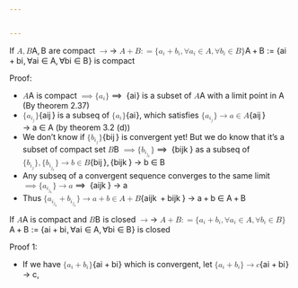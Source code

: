 ```yaml
---


---
```


<p>If <span class="katex--inline"><span class="katex"><span class="katex-mathml"><math><semantics><mrow><mi>A</mi><mo separator="true">,</mo><mi>B</mi></mrow><annotation encoding="application/x-tex">A,B</annotation></semantics></math></span><span class="katex-html" aria-hidden="true"><span class="base"><span class="strut" style="height: 0.87777em; vertical-align: -0.19444em;"></span><span class="mord mathdefault">A</span><span class="mpunct">,</span><span class="mspace" style="margin-right: 0.166667em;"></span><span class="mord mathdefault" style="margin-right: 0.05017em;">B</span></span></span></span></span> are compact <span class="katex--inline"><span class="katex"><span class="katex-mathml"><math><semantics><mrow><mo>→</mo></mrow><annotation encoding="application/x-tex">\rightarrow</annotation></semantics></math></span><span class="katex-html" aria-hidden="true"><span class="base"><span class="strut" style="height: 0.36687em; vertical-align: 0em;"></span><span class="mrel">→</span></span></span></span></span> <span class="katex--inline"><span class="katex"><span class="katex-mathml"><math><semantics><mrow><mi>A</mi><mo>+</mo><mi>B</mi><mo>:</mo><mo>=</mo><mo stretchy="false">{</mo><msub><mi>a</mi><mi>i</mi></msub><mo>+</mo><msub><mi>b</mi><mi>i</mi></msub><mo separator="true">,</mo><mi mathvariant="normal">∀</mi><msub><mi>a</mi><mi>i</mi></msub><mo>∈</mo><mi>A</mi><mo separator="true">,</mo><mi mathvariant="normal">∀</mi><msub><mi>b</mi><mi>i</mi></msub><mo>∈</mo><mi>B</mi><mo stretchy="false">}</mo></mrow><annotation encoding="application/x-tex">A+B :=\{a_i + b_i , \forall a_i \in A, \forall b_i \in B\}</annotation></semantics></math></span><span class="katex-html" aria-hidden="true"><span class="base"><span class="strut" style="height: 0.76666em; vertical-align: -0.08333em;"></span><span class="mord mathdefault">A</span><span class="mspace" style="margin-right: 0.222222em;"></span><span class="mbin">+</span><span class="mspace" style="margin-right: 0.222222em;"></span></span><span class="base"><span class="strut" style="height: 0.68333em; vertical-align: 0em;"></span><span class="mord mathdefault" style="margin-right: 0.05017em;">B</span><span class="mspace" style="margin-right: 0.277778em;"></span><span class="mrel">:</span></span><span class="base"><span class="strut" style="height: 0.36687em; vertical-align: 0em;"></span><span class="mrel">=</span><span class="mspace" style="margin-right: 0.277778em;"></span></span><span class="base"><span class="strut" style="height: 1em; vertical-align: -0.25em;"></span><span class="mopen">{</span><span class="mord"><span class="mord mathdefault">a</span><span class="msupsub"><span class="vlist-t vlist-t2"><span class="vlist-r"><span class="vlist" style="height: 0.311664em;"><span class="" style="top: -2.55em; margin-left: 0em; margin-right: 0.05em;"><span class="pstrut" style="height: 2.7em;"></span><span class="sizing reset-size6 size3 mtight"><span class="mord mathdefault mtight">i</span></span></span></span><span class="vlist-s">​</span></span><span class="vlist-r"><span class="vlist" style="height: 0.15em;"><span class=""></span></span></span></span></span></span><span class="mspace" style="margin-right: 0.222222em;"></span><span class="mbin">+</span><span class="mspace" style="margin-right: 0.222222em;"></span></span><span class="base"><span class="strut" style="height: 0.88888em; vertical-align: -0.19444em;"></span><span class="mord"><span class="mord mathdefault">b</span><span class="msupsub"><span class="vlist-t vlist-t2"><span class="vlist-r"><span class="vlist" style="height: 0.311664em;"><span class="" style="top: -2.55em; margin-left: 0em; margin-right: 0.05em;"><span class="pstrut" style="height: 2.7em;"></span><span class="sizing reset-size6 size3 mtight"><span class="mord mathdefault mtight">i</span></span></span></span><span class="vlist-s">​</span></span><span class="vlist-r"><span class="vlist" style="height: 0.15em;"><span class=""></span></span></span></span></span></span><span class="mpunct">,</span><span class="mspace" style="margin-right: 0.166667em;"></span><span class="mord">∀</span><span class="mord"><span class="mord mathdefault">a</span><span class="msupsub"><span class="vlist-t vlist-t2"><span class="vlist-r"><span class="vlist" style="height: 0.311664em;"><span class="" style="top: -2.55em; margin-left: 0em; margin-right: 0.05em;"><span class="pstrut" style="height: 2.7em;"></span><span class="sizing reset-size6 size3 mtight"><span class="mord mathdefault mtight">i</span></span></span></span><span class="vlist-s">​</span></span><span class="vlist-r"><span class="vlist" style="height: 0.15em;"><span class=""></span></span></span></span></span></span><span class="mspace" style="margin-right: 0.277778em;"></span><span class="mrel">∈</span><span class="mspace" style="margin-right: 0.277778em;"></span></span><span class="base"><span class="strut" style="height: 0.88888em; vertical-align: -0.19444em;"></span><span class="mord mathdefault">A</span><span class="mpunct">,</span><span class="mspace" style="margin-right: 0.166667em;"></span><span class="mord">∀</span><span class="mord"><span class="mord mathdefault">b</span><span class="msupsub"><span class="vlist-t vlist-t2"><span class="vlist-r"><span class="vlist" style="height: 0.311664em;"><span class="" style="top: -2.55em; margin-left: 0em; margin-right: 0.05em;"><span class="pstrut" style="height: 2.7em;"></span><span class="sizing reset-size6 size3 mtight"><span class="mord mathdefault mtight">i</span></span></span></span><span class="vlist-s">​</span></span><span class="vlist-r"><span class="vlist" style="height: 0.15em;"><span class=""></span></span></span></span></span></span><span class="mspace" style="margin-right: 0.277778em;"></span><span class="mrel">∈</span><span class="mspace" style="margin-right: 0.277778em;"></span></span><span class="base"><span class="strut" style="height: 1em; vertical-align: -0.25em;"></span><span class="mord mathdefault" style="margin-right: 0.05017em;">B</span><span class="mclose">}</span></span></span></span></span> is compact</p>
<p>Proof:</p>
<ul>
<li><span class="katex--inline"><span class="katex"><span class="katex-mathml"><math><semantics><mrow><mi>A</mi></mrow><annotation encoding="application/x-tex">A</annotation></semantics></math></span><span class="katex-html" aria-hidden="true"><span class="base"><span class="strut" style="height: 0.68333em; vertical-align: 0em;"></span><span class="mord mathdefault">A</span></span></span></span></span> is compact  <span class="katex--inline"><span class="katex"><span class="katex-mathml"><math><semantics><mrow>  <mo>⟹</mo>  <mo stretchy="false">{</mo><msub><mi>a</mi><mi>i</mi></msub><mo stretchy="false">}</mo></mrow><annotation encoding="application/x-tex">\implies \{a_i\}</annotation></semantics></math></span><span class="katex-html" aria-hidden="true"><span class="base"><span class="strut" style="height: 0.549em; vertical-align: -0.024em;"></span><span class="mspace" style="margin-right: 0.277778em;"></span><span class="mrel">⟹</span><span class="mspace" style="margin-right: 0.277778em;"></span><span class="mspace" style="margin-right: 0.277778em;"></span></span><span class="base"><span class="strut" style="height: 1em; vertical-align: -0.25em;"></span><span class="mopen">{</span><span class="mord"><span class="mord mathdefault">a</span><span class="msupsub"><span class="vlist-t vlist-t2"><span class="vlist-r"><span class="vlist" style="height: 0.311664em;"><span class="" style="top: -2.55em; margin-left: 0em; margin-right: 0.05em;"><span class="pstrut" style="height: 2.7em;"></span><span class="sizing reset-size6 size3 mtight"><span class="mord mathdefault mtight">i</span></span></span></span><span class="vlist-s">​</span></span><span class="vlist-r"><span class="vlist" style="height: 0.15em;"><span class=""></span></span></span></span></span></span><span class="mclose">}</span></span></span></span></span> is a subset of <span class="katex--inline"><span class="katex"><span class="katex-mathml"><math><semantics><mrow><mi>A</mi></mrow><annotation encoding="application/x-tex">A</annotation></semantics></math></span><span class="katex-html" aria-hidden="true"><span class="base"><span class="strut" style="height: 0.68333em; vertical-align: 0em;"></span><span class="mord mathdefault">A</span></span></span></span></span> with a limit point in A (By theorem 2.37)</li>
<li><span class="katex--inline"><span class="katex"><span class="katex-mathml"><math><semantics><mrow><mo stretchy="false">{</mo><msub><mi>a</mi><msub><mi>i</mi><mi>j</mi></msub></msub><mo stretchy="false">}</mo></mrow><annotation encoding="application/x-tex">\{a_{i_j}\}</annotation></semantics></math></span><span class="katex-html" aria-hidden="true"><span class="base"><span class="strut" style="height: 1.09732em; vertical-align: -0.34732em;"></span><span class="mopen">{</span><span class="mord"><span class="mord mathdefault">a</span><span class="msupsub"><span class="vlist-t vlist-t2"><span class="vlist-r"><span class="vlist" style="height: 0.311664em;"><span class="" style="top: -2.55em; margin-left: 0em; margin-right: 0.05em;"><span class="pstrut" style="height: 2.7em;"></span><span class="sizing reset-size6 size3 mtight"><span class="mord mtight"><span class="mord mtight"><span class="mord mathdefault mtight">i</span><span class="msupsub"><span class="vlist-t vlist-t2"><span class="vlist-r"><span class="vlist" style="height: 0.328086em;"><span class="" style="top: -2.357em; margin-left: 0em; margin-right: 0.0714286em;"><span class="pstrut" style="height: 2.5em;"></span><span class="sizing reset-size3 size1 mtight"><span class="mord mathdefault mtight" style="margin-right: 0.05724em;">j</span></span></span></span><span class="vlist-s">​</span></span><span class="vlist-r"><span class="vlist" style="height: 0.281886em;"><span class=""></span></span></span></span></span></span></span></span></span></span><span class="vlist-s">​</span></span><span class="vlist-r"><span class="vlist" style="height: 0.34732em;"><span class=""></span></span></span></span></span></span><span class="mclose">}</span></span></span></span></span> is a subseq of  <span class="katex--inline"><span class="katex"><span class="katex-mathml"><math><semantics><mrow><mo stretchy="false">{</mo><msub><mi>a</mi><mi>i</mi></msub><mo stretchy="false">}</mo></mrow><annotation encoding="application/x-tex">\{a_i\}</annotation></semantics></math></span><span class="katex-html" aria-hidden="true"><span class="base"><span class="strut" style="height: 1em; vertical-align: -0.25em;"></span><span class="mopen">{</span><span class="mord"><span class="mord mathdefault">a</span><span class="msupsub"><span class="vlist-t vlist-t2"><span class="vlist-r"><span class="vlist" style="height: 0.311664em;"><span class="" style="top: -2.55em; margin-left: 0em; margin-right: 0.05em;"><span class="pstrut" style="height: 2.7em;"></span><span class="sizing reset-size6 size3 mtight"><span class="mord mathdefault mtight">i</span></span></span></span><span class="vlist-s">​</span></span><span class="vlist-r"><span class="vlist" style="height: 0.15em;"><span class=""></span></span></span></span></span></span><span class="mclose">}</span></span></span></span></span>, which satisfies <span class="katex--inline"><span class="katex"><span class="katex-mathml"><math><semantics><mrow><mo stretchy="false">{</mo><msub><mi>a</mi><msub><mi>i</mi><mi>j</mi></msub></msub><mo stretchy="false">}</mo><mo>→</mo><mi>a</mi><mo>∈</mo><mi>A</mi></mrow><annotation encoding="application/x-tex">\{a_{i_j}\} \rightarrow a \in A</annotation></semantics></math></span><span class="katex-html" aria-hidden="true"><span class="base"><span class="strut" style="height: 1.09732em; vertical-align: -0.34732em;"></span><span class="mopen">{</span><span class="mord"><span class="mord mathdefault">a</span><span class="msupsub"><span class="vlist-t vlist-t2"><span class="vlist-r"><span class="vlist" style="height: 0.311664em;"><span class="" style="top: -2.55em; margin-left: 0em; margin-right: 0.05em;"><span class="pstrut" style="height: 2.7em;"></span><span class="sizing reset-size6 size3 mtight"><span class="mord mtight"><span class="mord mtight"><span class="mord mathdefault mtight">i</span><span class="msupsub"><span class="vlist-t vlist-t2"><span class="vlist-r"><span class="vlist" style="height: 0.328086em;"><span class="" style="top: -2.357em; margin-left: 0em; margin-right: 0.0714286em;"><span class="pstrut" style="height: 2.5em;"></span><span class="sizing reset-size3 size1 mtight"><span class="mord mathdefault mtight" style="margin-right: 0.05724em;">j</span></span></span></span><span class="vlist-s">​</span></span><span class="vlist-r"><span class="vlist" style="height: 0.281886em;"><span class=""></span></span></span></span></span></span></span></span></span></span><span class="vlist-s">​</span></span><span class="vlist-r"><span class="vlist" style="height: 0.34732em;"><span class=""></span></span></span></span></span></span><span class="mclose">}</span><span class="mspace" style="margin-right: 0.277778em;"></span><span class="mrel">→</span><span class="mspace" style="margin-right: 0.277778em;"></span></span><span class="base"><span class="strut" style="height: 0.5782em; vertical-align: -0.0391em;"></span><span class="mord mathdefault">a</span><span class="mspace" style="margin-right: 0.277778em;"></span><span class="mrel">∈</span><span class="mspace" style="margin-right: 0.277778em;"></span></span><span class="base"><span class="strut" style="height: 0.68333em; vertical-align: 0em;"></span><span class="mord mathdefault">A</span></span></span></span></span>  (by theorem 3.2 (d))</li>
<li>We don’t know if <span class="katex--inline"><span class="katex"><span class="katex-mathml"><math><semantics><mrow><mo stretchy="false">{</mo><msub><mi>b</mi><msub><mi>i</mi><mi>j</mi></msub></msub><mo stretchy="false">}</mo></mrow><annotation encoding="application/x-tex">\{b_{i_j}\}</annotation></semantics></math></span><span class="katex-html" aria-hidden="true"><span class="base"><span class="strut" style="height: 1.09732em; vertical-align: -0.34732em;"></span><span class="mopen">{</span><span class="mord"><span class="mord mathdefault">b</span><span class="msupsub"><span class="vlist-t vlist-t2"><span class="vlist-r"><span class="vlist" style="height: 0.311664em;"><span class="" style="top: -2.55em; margin-left: 0em; margin-right: 0.05em;"><span class="pstrut" style="height: 2.7em;"></span><span class="sizing reset-size6 size3 mtight"><span class="mord mtight"><span class="mord mtight"><span class="mord mathdefault mtight">i</span><span class="msupsub"><span class="vlist-t vlist-t2"><span class="vlist-r"><span class="vlist" style="height: 0.328086em;"><span class="" style="top: -2.357em; margin-left: 0em; margin-right: 0.0714286em;"><span class="pstrut" style="height: 2.5em;"></span><span class="sizing reset-size3 size1 mtight"><span class="mord mathdefault mtight" style="margin-right: 0.05724em;">j</span></span></span></span><span class="vlist-s">​</span></span><span class="vlist-r"><span class="vlist" style="height: 0.281886em;"><span class=""></span></span></span></span></span></span></span></span></span></span><span class="vlist-s">​</span></span><span class="vlist-r"><span class="vlist" style="height: 0.34732em;"><span class=""></span></span></span></span></span></span><span class="mclose">}</span></span></span></span></span> is convergent yet! But we do know that it’s a subset of compact set <span class="katex--inline"><span class="katex"><span class="katex-mathml"><math><semantics><mrow><mi>B</mi></mrow><annotation encoding="application/x-tex">B</annotation></semantics></math></span><span class="katex-html" aria-hidden="true"><span class="base"><span class="strut" style="height: 0.68333em; vertical-align: 0em;"></span><span class="mord mathdefault" style="margin-right: 0.05017em;">B</span></span></span></span></span> <span class="katex--inline"><span class="katex"><span class="katex-mathml"><math><semantics><mrow>  <mo>⟹</mo>  <mo stretchy="false">{</mo><msub><mi>b</mi><msub><mi>i</mi><msub><mi>j</mi><mi>k</mi></msub></msub></msub><mo stretchy="false">}</mo></mrow><annotation encoding="application/x-tex">\implies \{b_{i_{j_k}}\}</annotation></semantics></math></span><span class="katex-html" aria-hidden="true"><span class="base"><span class="strut" style="height: 0.549em; vertical-align: -0.024em;"></span><span class="mspace" style="margin-right: 0.277778em;"></span><span class="mrel">⟹</span><span class="mspace" style="margin-right: 0.277778em;"></span><span class="mspace" style="margin-right: 0.277778em;"></span></span><span class="base"><span class="strut" style="height: 1.17492em; vertical-align: -0.42492em;"></span><span class="mopen">{</span><span class="mord"><span class="mord mathdefault">b</span><span class="msupsub"><span class="vlist-t vlist-t2"><span class="vlist-r"><span class="vlist" style="height: 0.311664em;"><span class="" style="top: -2.55em; margin-left: 0em; margin-right: 0.05em;"><span class="pstrut" style="height: 2.7em;"></span><span class="sizing reset-size6 size3 mtight"><span class="mord mtight"><span class="mord mtight"><span class="mord mathdefault mtight">i</span><span class="msupsub"><span class="vlist-t vlist-t2"><span class="vlist-r"><span class="vlist" style="height: 0.328086em;"><span class="" style="top: -2.357em; margin-left: 0em; margin-right: 0.0714286em;"><span class="pstrut" style="height: 2.5em;"></span><span class="sizing reset-size3 size1 mtight"><span class="mord mtight"><span class="mord mtight"><span class="mord mathdefault mtight" style="margin-right: 0.05724em;">j</span><span class="msupsub"><span class="vlist-t vlist-t2"><span class="vlist-r"><span class="vlist" style="height: 0.3448em;"><span class="" style="top: -2.3448em; margin-left: -0.05724em; margin-right: 0.1em;"><span class="pstrut" style="height: 2.69444em;"></span><span class="mord mathdefault mtight" style="margin-right: 0.03148em;">k</span></span></span><span class="vlist-s">​</span></span><span class="vlist-r"><span class="vlist" style="height: 0.34964em;"><span class=""></span></span></span></span></span></span></span></span></span></span><span class="vlist-s">​</span></span><span class="vlist-r"><span class="vlist" style="height: 0.392743em;"><span class=""></span></span></span></span></span></span></span></span></span></span><span class="vlist-s">​</span></span><span class="vlist-r"><span class="vlist" style="height: 0.42492em;"><span class=""></span></span></span></span></span></span><span class="mclose">}</span></span></span></span></span> as a subseq of <span class="katex--inline"><span class="katex"><span class="katex-mathml"><math><semantics><mrow><mo stretchy="false">{</mo><msub><mi>b</mi><msub><mi>i</mi><mi>j</mi></msub></msub><mo stretchy="false">}</mo><mo separator="true">,</mo><mo stretchy="false">{</mo><msub><mi>b</mi><msub><mi>i</mi><msub><mi>j</mi><mi>k</mi></msub></msub></msub><mo stretchy="false">}</mo><mo>→</mo><mi>b</mi><mo>∈</mo><mi>B</mi></mrow><annotation encoding="application/x-tex">\{b_{i_j}\},  \{b_{i_{j_k}}\}\rightarrow b \in B</annotation></semantics></math></span><span class="katex-html" aria-hidden="true"><span class="base"><span class="strut" style="height: 1.17492em; vertical-align: -0.42492em;"></span><span class="mopen">{</span><span class="mord"><span class="mord mathdefault">b</span><span class="msupsub"><span class="vlist-t vlist-t2"><span class="vlist-r"><span class="vlist" style="height: 0.311664em;"><span class="" style="top: -2.55em; margin-left: 0em; margin-right: 0.05em;"><span class="pstrut" style="height: 2.7em;"></span><span class="sizing reset-size6 size3 mtight"><span class="mord mtight"><span class="mord mtight"><span class="mord mathdefault mtight">i</span><span class="msupsub"><span class="vlist-t vlist-t2"><span class="vlist-r"><span class="vlist" style="height: 0.328086em;"><span class="" style="top: -2.357em; margin-left: 0em; margin-right: 0.0714286em;"><span class="pstrut" style="height: 2.5em;"></span><span class="sizing reset-size3 size1 mtight"><span class="mord mathdefault mtight" style="margin-right: 0.05724em;">j</span></span></span></span><span class="vlist-s">​</span></span><span class="vlist-r"><span class="vlist" style="height: 0.281886em;"><span class=""></span></span></span></span></span></span></span></span></span></span><span class="vlist-s">​</span></span><span class="vlist-r"><span class="vlist" style="height: 0.34732em;"><span class=""></span></span></span></span></span></span><span class="mclose">}</span><span class="mpunct">,</span><span class="mspace" style="margin-right: 0.166667em;"></span><span class="mopen">{</span><span class="mord"><span class="mord mathdefault">b</span><span class="msupsub"><span class="vlist-t vlist-t2"><span class="vlist-r"><span class="vlist" style="height: 0.311664em;"><span class="" style="top: -2.55em; margin-left: 0em; margin-right: 0.05em;"><span class="pstrut" style="height: 2.7em;"></span><span class="sizing reset-size6 size3 mtight"><span class="mord mtight"><span class="mord mtight"><span class="mord mathdefault mtight">i</span><span class="msupsub"><span class="vlist-t vlist-t2"><span class="vlist-r"><span class="vlist" style="height: 0.328086em;"><span class="" style="top: -2.357em; margin-left: 0em; margin-right: 0.0714286em;"><span class="pstrut" style="height: 2.5em;"></span><span class="sizing reset-size3 size1 mtight"><span class="mord mtight"><span class="mord mtight"><span class="mord mathdefault mtight" style="margin-right: 0.05724em;">j</span><span class="msupsub"><span class="vlist-t vlist-t2"><span class="vlist-r"><span class="vlist" style="height: 0.3448em;"><span class="" style="top: -2.3448em; margin-left: -0.05724em; margin-right: 0.1em;"><span class="pstrut" style="height: 2.69444em;"></span><span class="mord mathdefault mtight" style="margin-right: 0.03148em;">k</span></span></span><span class="vlist-s">​</span></span><span class="vlist-r"><span class="vlist" style="height: 0.34964em;"><span class=""></span></span></span></span></span></span></span></span></span></span><span class="vlist-s">​</span></span><span class="vlist-r"><span class="vlist" style="height: 0.392743em;"><span class=""></span></span></span></span></span></span></span></span></span></span><span class="vlist-s">​</span></span><span class="vlist-r"><span class="vlist" style="height: 0.42492em;"><span class=""></span></span></span></span></span></span><span class="mclose">}</span><span class="mspace" style="margin-right: 0.277778em;"></span><span class="mrel">→</span><span class="mspace" style="margin-right: 0.277778em;"></span></span><span class="base"><span class="strut" style="height: 0.73354em; vertical-align: -0.0391em;"></span><span class="mord mathdefault">b</span><span class="mspace" style="margin-right: 0.277778em;"></span><span class="mrel">∈</span><span class="mspace" style="margin-right: 0.277778em;"></span></span><span class="base"><span class="strut" style="height: 0.68333em; vertical-align: 0em;"></span><span class="mord mathdefault" style="margin-right: 0.05017em;">B</span></span></span></span></span></li>
<li>Any subseq of a convergent sequence converges to the same limit <span class="katex--inline"><span class="katex"><span class="katex-mathml"><math><semantics><mrow>  <mo>⟹</mo>  <mo stretchy="false">{</mo><msub><mi>a</mi><msub><mi>i</mi><msub><mi>j</mi><mi>k</mi></msub></msub></msub><mo stretchy="false">}</mo><mo>→</mo><mi>a</mi></mrow><annotation encoding="application/x-tex">\implies \{a_{i_{j_k}}\} \rightarrow a</annotation></semantics></math></span><span class="katex-html" aria-hidden="true"><span class="base"><span class="strut" style="height: 0.549em; vertical-align: -0.024em;"></span><span class="mspace" style="margin-right: 0.277778em;"></span><span class="mrel">⟹</span><span class="mspace" style="margin-right: 0.277778em;"></span><span class="mspace" style="margin-right: 0.277778em;"></span></span><span class="base"><span class="strut" style="height: 1.17492em; vertical-align: -0.42492em;"></span><span class="mopen">{</span><span class="mord"><span class="mord mathdefault">a</span><span class="msupsub"><span class="vlist-t vlist-t2"><span class="vlist-r"><span class="vlist" style="height: 0.311664em;"><span class="" style="top: -2.55em; margin-left: 0em; margin-right: 0.05em;"><span class="pstrut" style="height: 2.7em;"></span><span class="sizing reset-size6 size3 mtight"><span class="mord mtight"><span class="mord mtight"><span class="mord mathdefault mtight">i</span><span class="msupsub"><span class="vlist-t vlist-t2"><span class="vlist-r"><span class="vlist" style="height: 0.328086em;"><span class="" style="top: -2.357em; margin-left: 0em; margin-right: 0.0714286em;"><span class="pstrut" style="height: 2.5em;"></span><span class="sizing reset-size3 size1 mtight"><span class="mord mtight"><span class="mord mtight"><span class="mord mathdefault mtight" style="margin-right: 0.05724em;">j</span><span class="msupsub"><span class="vlist-t vlist-t2"><span class="vlist-r"><span class="vlist" style="height: 0.3448em;"><span class="" style="top: -2.3448em; margin-left: -0.05724em; margin-right: 0.1em;"><span class="pstrut" style="height: 2.69444em;"></span><span class="mord mathdefault mtight" style="margin-right: 0.03148em;">k</span></span></span><span class="vlist-s">​</span></span><span class="vlist-r"><span class="vlist" style="height: 0.34964em;"><span class=""></span></span></span></span></span></span></span></span></span></span><span class="vlist-s">​</span></span><span class="vlist-r"><span class="vlist" style="height: 0.392743em;"><span class=""></span></span></span></span></span></span></span></span></span></span><span class="vlist-s">​</span></span><span class="vlist-r"><span class="vlist" style="height: 0.42492em;"><span class=""></span></span></span></span></span></span><span class="mclose">}</span><span class="mspace" style="margin-right: 0.277778em;"></span><span class="mrel">→</span><span class="mspace" style="margin-right: 0.277778em;"></span></span><span class="base"><span class="strut" style="height: 0.43056em; vertical-align: 0em;"></span><span class="mord mathdefault">a</span></span></span></span></span></li>
<li>Thus  <span class="katex--inline"><span class="katex"><span class="katex-mathml"><math><semantics><mrow><mo stretchy="false">{</mo><msub><mi>a</mi><msub><mi>i</mi><msub><mi>j</mi><mi>k</mi></msub></msub></msub><mo>+</mo><msub><mi>b</mi><msub><mi>i</mi><msub><mi>j</mi><mi>k</mi></msub></msub></msub><mo stretchy="false">}</mo><mo>→</mo><mi>a</mi><mo>+</mo><mi>b</mi><mo>∈</mo><mi>A</mi><mo>+</mo><mi>B</mi></mrow><annotation encoding="application/x-tex">\{a_{i_{j_k}} + b_{i_{j_k}}\} \rightarrow a+b \in A+B</annotation></semantics></math></span><span class="katex-html" aria-hidden="true"><span class="base"><span class="strut" style="height: 1.17492em; vertical-align: -0.42492em;"></span><span class="mopen">{</span><span class="mord"><span class="mord mathdefault">a</span><span class="msupsub"><span class="vlist-t vlist-t2"><span class="vlist-r"><span class="vlist" style="height: 0.311664em;"><span class="" style="top: -2.55em; margin-left: 0em; margin-right: 0.05em;"><span class="pstrut" style="height: 2.7em;"></span><span class="sizing reset-size6 size3 mtight"><span class="mord mtight"><span class="mord mtight"><span class="mord mathdefault mtight">i</span><span class="msupsub"><span class="vlist-t vlist-t2"><span class="vlist-r"><span class="vlist" style="height: 0.328086em;"><span class="" style="top: -2.357em; margin-left: 0em; margin-right: 0.0714286em;"><span class="pstrut" style="height: 2.5em;"></span><span class="sizing reset-size3 size1 mtight"><span class="mord mtight"><span class="mord mtight"><span class="mord mathdefault mtight" style="margin-right: 0.05724em;">j</span><span class="msupsub"><span class="vlist-t vlist-t2"><span class="vlist-r"><span class="vlist" style="height: 0.3448em;"><span class="" style="top: -2.3448em; margin-left: -0.05724em; margin-right: 0.1em;"><span class="pstrut" style="height: 2.69444em;"></span><span class="mord mathdefault mtight" style="margin-right: 0.03148em;">k</span></span></span><span class="vlist-s">​</span></span><span class="vlist-r"><span class="vlist" style="height: 0.34964em;"><span class=""></span></span></span></span></span></span></span></span></span></span><span class="vlist-s">​</span></span><span class="vlist-r"><span class="vlist" style="height: 0.392743em;"><span class=""></span></span></span></span></span></span></span></span></span></span><span class="vlist-s">​</span></span><span class="vlist-r"><span class="vlist" style="height: 0.42492em;"><span class=""></span></span></span></span></span></span><span class="mspace" style="margin-right: 0.222222em;"></span><span class="mbin">+</span><span class="mspace" style="margin-right: 0.222222em;"></span></span><span class="base"><span class="strut" style="height: 1.17492em; vertical-align: -0.42492em;"></span><span class="mord"><span class="mord mathdefault">b</span><span class="msupsub"><span class="vlist-t vlist-t2"><span class="vlist-r"><span class="vlist" style="height: 0.311664em;"><span class="" style="top: -2.55em; margin-left: 0em; margin-right: 0.05em;"><span class="pstrut" style="height: 2.7em;"></span><span class="sizing reset-size6 size3 mtight"><span class="mord mtight"><span class="mord mtight"><span class="mord mathdefault mtight">i</span><span class="msupsub"><span class="vlist-t vlist-t2"><span class="vlist-r"><span class="vlist" style="height: 0.328086em;"><span class="" style="top: -2.357em; margin-left: 0em; margin-right: 0.0714286em;"><span class="pstrut" style="height: 2.5em;"></span><span class="sizing reset-size3 size1 mtight"><span class="mord mtight"><span class="mord mtight"><span class="mord mathdefault mtight" style="margin-right: 0.05724em;">j</span><span class="msupsub"><span class="vlist-t vlist-t2"><span class="vlist-r"><span class="vlist" style="height: 0.3448em;"><span class="" style="top: -2.3448em; margin-left: -0.05724em; margin-right: 0.1em;"><span class="pstrut" style="height: 2.69444em;"></span><span class="mord mathdefault mtight" style="margin-right: 0.03148em;">k</span></span></span><span class="vlist-s">​</span></span><span class="vlist-r"><span class="vlist" style="height: 0.34964em;"><span class=""></span></span></span></span></span></span></span></span></span></span><span class="vlist-s">​</span></span><span class="vlist-r"><span class="vlist" style="height: 0.392743em;"><span class=""></span></span></span></span></span></span></span></span></span></span><span class="vlist-s">​</span></span><span class="vlist-r"><span class="vlist" style="height: 0.42492em;"><span class=""></span></span></span></span></span></span><span class="mclose">}</span><span class="mspace" style="margin-right: 0.277778em;"></span><span class="mrel">→</span><span class="mspace" style="margin-right: 0.277778em;"></span></span><span class="base"><span class="strut" style="height: 0.66666em; vertical-align: -0.08333em;"></span><span class="mord mathdefault">a</span><span class="mspace" style="margin-right: 0.222222em;"></span><span class="mbin">+</span><span class="mspace" style="margin-right: 0.222222em;"></span></span><span class="base"><span class="strut" style="height: 0.73354em; vertical-align: -0.0391em;"></span><span class="mord mathdefault">b</span><span class="mspace" style="margin-right: 0.277778em;"></span><span class="mrel">∈</span><span class="mspace" style="margin-right: 0.277778em;"></span></span><span class="base"><span class="strut" style="height: 0.76666em; vertical-align: -0.08333em;"></span><span class="mord mathdefault">A</span><span class="mspace" style="margin-right: 0.222222em;"></span><span class="mbin">+</span><span class="mspace" style="margin-right: 0.222222em;"></span></span><span class="base"><span class="strut" style="height: 0.68333em; vertical-align: 0em;"></span><span class="mord mathdefault" style="margin-right: 0.05017em;">B</span></span></span></span></span></li>
</ul>
<p>If <span class="katex--inline"><span class="katex"><span class="katex-mathml"><math><semantics><mrow><mi>A</mi></mrow><annotation encoding="application/x-tex">A</annotation></semantics></math></span><span class="katex-html" aria-hidden="true"><span class="base"><span class="strut" style="height: 0.68333em; vertical-align: 0em;"></span><span class="mord mathdefault">A</span></span></span></span></span> is compact  and <span class="katex--inline"><span class="katex"><span class="katex-mathml"><math><semantics><mrow><mi>B</mi></mrow><annotation encoding="application/x-tex">B</annotation></semantics></math></span><span class="katex-html" aria-hidden="true"><span class="base"><span class="strut" style="height: 0.68333em; vertical-align: 0em;"></span><span class="mord mathdefault" style="margin-right: 0.05017em;">B</span></span></span></span></span> is closed <span class="katex--inline"><span class="katex"><span class="katex-mathml"><math><semantics><mrow><mo>→</mo></mrow><annotation encoding="application/x-tex">\rightarrow</annotation></semantics></math></span><span class="katex-html" aria-hidden="true"><span class="base"><span class="strut" style="height: 0.36687em; vertical-align: 0em;"></span><span class="mrel">→</span></span></span></span></span> <span class="katex--inline"><span class="katex"><span class="katex-mathml"><math><semantics><mrow><mi>A</mi><mo>+</mo><mi>B</mi><mo>:</mo><mo>=</mo><mo stretchy="false">{</mo><msub><mi>a</mi><mi>i</mi></msub><mo>+</mo><msub><mi>b</mi><mi>i</mi></msub><mo separator="true">,</mo><mi mathvariant="normal">∀</mi><msub><mi>a</mi><mi>i</mi></msub><mo>∈</mo><mi>A</mi><mo separator="true">,</mo><mi mathvariant="normal">∀</mi><msub><mi>b</mi><mi>i</mi></msub><mo>∈</mo><mi>B</mi><mo stretchy="false">}</mo></mrow><annotation encoding="application/x-tex">A+B :=\{a_i + b_i , \forall a_i \in A, \forall b_i \in B\}</annotation></semantics></math></span><span class="katex-html" aria-hidden="true"><span class="base"><span class="strut" style="height: 0.76666em; vertical-align: -0.08333em;"></span><span class="mord mathdefault">A</span><span class="mspace" style="margin-right: 0.222222em;"></span><span class="mbin">+</span><span class="mspace" style="margin-right: 0.222222em;"></span></span><span class="base"><span class="strut" style="height: 0.68333em; vertical-align: 0em;"></span><span class="mord mathdefault" style="margin-right: 0.05017em;">B</span><span class="mspace" style="margin-right: 0.277778em;"></span><span class="mrel">:</span></span><span class="base"><span class="strut" style="height: 0.36687em; vertical-align: 0em;"></span><span class="mrel">=</span><span class="mspace" style="margin-right: 0.277778em;"></span></span><span class="base"><span class="strut" style="height: 1em; vertical-align: -0.25em;"></span><span class="mopen">{</span><span class="mord"><span class="mord mathdefault">a</span><span class="msupsub"><span class="vlist-t vlist-t2"><span class="vlist-r"><span class="vlist" style="height: 0.311664em;"><span class="" style="top: -2.55em; margin-left: 0em; margin-right: 0.05em;"><span class="pstrut" style="height: 2.7em;"></span><span class="sizing reset-size6 size3 mtight"><span class="mord mathdefault mtight">i</span></span></span></span><span class="vlist-s">​</span></span><span class="vlist-r"><span class="vlist" style="height: 0.15em;"><span class=""></span></span></span></span></span></span><span class="mspace" style="margin-right: 0.222222em;"></span><span class="mbin">+</span><span class="mspace" style="margin-right: 0.222222em;"></span></span><span class="base"><span class="strut" style="height: 0.88888em; vertical-align: -0.19444em;"></span><span class="mord"><span class="mord mathdefault">b</span><span class="msupsub"><span class="vlist-t vlist-t2"><span class="vlist-r"><span class="vlist" style="height: 0.311664em;"><span class="" style="top: -2.55em; margin-left: 0em; margin-right: 0.05em;"><span class="pstrut" style="height: 2.7em;"></span><span class="sizing reset-size6 size3 mtight"><span class="mord mathdefault mtight">i</span></span></span></span><span class="vlist-s">​</span></span><span class="vlist-r"><span class="vlist" style="height: 0.15em;"><span class=""></span></span></span></span></span></span><span class="mpunct">,</span><span class="mspace" style="margin-right: 0.166667em;"></span><span class="mord">∀</span><span class="mord"><span class="mord mathdefault">a</span><span class="msupsub"><span class="vlist-t vlist-t2"><span class="vlist-r"><span class="vlist" style="height: 0.311664em;"><span class="" style="top: -2.55em; margin-left: 0em; margin-right: 0.05em;"><span class="pstrut" style="height: 2.7em;"></span><span class="sizing reset-size6 size3 mtight"><span class="mord mathdefault mtight">i</span></span></span></span><span class="vlist-s">​</span></span><span class="vlist-r"><span class="vlist" style="height: 0.15em;"><span class=""></span></span></span></span></span></span><span class="mspace" style="margin-right: 0.277778em;"></span><span class="mrel">∈</span><span class="mspace" style="margin-right: 0.277778em;"></span></span><span class="base"><span class="strut" style="height: 0.88888em; vertical-align: -0.19444em;"></span><span class="mord mathdefault">A</span><span class="mpunct">,</span><span class="mspace" style="margin-right: 0.166667em;"></span><span class="mord">∀</span><span class="mord"><span class="mord mathdefault">b</span><span class="msupsub"><span class="vlist-t vlist-t2"><span class="vlist-r"><span class="vlist" style="height: 0.311664em;"><span class="" style="top: -2.55em; margin-left: 0em; margin-right: 0.05em;"><span class="pstrut" style="height: 2.7em;"></span><span class="sizing reset-size6 size3 mtight"><span class="mord mathdefault mtight">i</span></span></span></span><span class="vlist-s">​</span></span><span class="vlist-r"><span class="vlist" style="height: 0.15em;"><span class=""></span></span></span></span></span></span><span class="mspace" style="margin-right: 0.277778em;"></span><span class="mrel">∈</span><span class="mspace" style="margin-right: 0.277778em;"></span></span><span class="base"><span class="strut" style="height: 1em; vertical-align: -0.25em;"></span><span class="mord mathdefault" style="margin-right: 0.05017em;">B</span><span class="mclose">}</span></span></span></span></span> is closed</p>
<p>Proof 1:</p>
<ul>
<li>If we have <span class="katex--inline"><span class="katex"><span class="katex-mathml"><math><semantics><mrow><mo stretchy="false">{</mo><msub><mi>a</mi><mi>i</mi></msub><mo>+</mo><msub><mi>b</mi><mi>i</mi></msub><mo stretchy="false">}</mo></mrow><annotation encoding="application/x-tex">\{a_i+b_i\}</annotation></semantics></math></span><span class="katex-html" aria-hidden="true"><span class="base"><span class="strut" style="height: 1em; vertical-align: -0.25em;"></span><span class="mopen">{</span><span class="mord"><span class="mord mathdefault">a</span><span class="msupsub"><span class="vlist-t vlist-t2"><span class="vlist-r"><span class="vlist" style="height: 0.311664em;"><span class="" style="top: -2.55em; margin-left: 0em; margin-right: 0.05em;"><span class="pstrut" style="height: 2.7em;"></span><span class="sizing reset-size6 size3 mtight"><span class="mord mathdefault mtight">i</span></span></span></span><span class="vlist-s">​</span></span><span class="vlist-r"><span class="vlist" style="height: 0.15em;"><span class=""></span></span></span></span></span></span><span class="mspace" style="margin-right: 0.222222em;"></span><span class="mbin">+</span><span class="mspace" style="margin-right: 0.222222em;"></span></span><span class="base"><span class="strut" style="height: 1em; vertical-align: -0.25em;"></span><span class="mord"><span class="mord mathdefault">b</span><span class="msupsub"><span class="vlist-t vlist-t2"><span class="vlist-r"><span class="vlist" style="height: 0.311664em;"><span class="" style="top: -2.55em; margin-left: 0em; margin-right: 0.05em;"><span class="pstrut" style="height: 2.7em;"></span><span class="sizing reset-size6 size3 mtight"><span class="mord mathdefault mtight">i</span></span></span></span><span class="vlist-s">​</span></span><span class="vlist-r"><span class="vlist" style="height: 0.15em;"><span class=""></span></span></span></span></span></span><span class="mclose">}</span></span></span></span></span> which is convergent, let <span class="katex--inline"><span class="katex"><span class="katex-mathml"><math><semantics><mrow><mo stretchy="false">{</mo><msub><mi>a</mi><mi>i</mi></msub><mo>+</mo><msub><mi>b</mi><mi>i</mi></msub><mo stretchy="false">}</mo><mo>→</mo><mi>c</mi></mrow><annotation encoding="application/x-tex">\{a_i+b_i\} \rightarrow c</annotation></semantics></math></span><span class="katex-html" aria-hidden="true"><span class="base"><span class="strut" style="height: 1em; vertical-align: -0.25em;"></span><span class="mopen">{</span><span class="mord"><span class="mord mathdefault">a</span><span class="msupsub"><span class="vlist-t vlist-t2"><span class="vlist-r"><span class="vlist" style="height: 0.311664em;"><span class="" style="top: -2.55em; margin-left: 0em; margin-right: 0.05em;"><span class="pstrut" style="height: 2.7em;"></span><span class="sizing reset-size6 size3 mtight"><span class="mord mathdefault mtight">i</span></span></span></span><span class="vlist-s">​</span></span><span class="vlist-r"><span class="vlist" style="height: 0.15em;"><span class=""></span></span></span></span></span></span><span class="mspace" style="margin-right: 0.222222em;"></span><span class="mbin">+</span><span class="mspace" style="margin-right: 0.222222em;"></span></span><span class="base"><span class="strut" style="height: 1em; vertical-align: -0.25em;"></span><span class="mord"><span class="mord mathdefault">b</span><span class="msupsub"><span class="vlist-t vlist-t2"><span class="vlist-r"><span class="vlist" style="height: 0.311664em;"><span class="" style="top: -2.55em; margin-left: 0em; margin-right: 0.05em;"><span class="pstrut" style="height: 2.7em;"></span><span class="sizing reset-size6 size3 mtight"><span class="mord mathdefault mtight">i</span></span></span></span><span class="vlist-s">​</span></span><span class="vlist-r"><span class="vlist" style="height: 0.15em;"><span class=""></span></span></span></span></span></span><span class="mclose">}</span><span class="mspace" style="margin-right: 0.277778em;"></span><span class="mrel">→</span><span class="mspace" style="margin-right: 0.277778em;"></span></span><span class="base"><span class="strut" style="height: 0.43056em; vertical-align: 0em;"></span><span class="mord mathdefault">c</span></span></span></span></span>,</li>
</ul>

